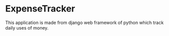 # ExpenseTracker
This application is made from django web framework of python which track daily uses of money.
